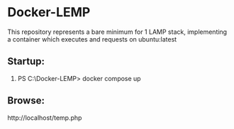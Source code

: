 # Docker-LEMP



This repository represents a bare minimum for 1 LAMP stack, implementing a container which executes and requests on ubuntu:latest



## Startup:



1. PS C:\\Docker-LEMP> docker compose up



## Browse:



http://localhost/temp.php

